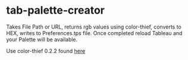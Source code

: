 # tab-palette-creator
Takes File Path or URL, returns rgb values using color-thief, converts to HEX, writes to Preferences.tps file. Once completed reload Tableau and your Palette will be available. 

Use color-thief 0.2.2 found [here](https://github.com/fengsp/color-thief-py/blob/2ffd94e938317a0c0375b7dc8313bdaef05d4df4/colorthief.py)

